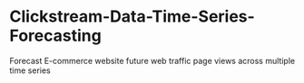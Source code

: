 # Clickstream-Data-Time-Series-Forecasting
Forecast E-commerce website future web traffic page views across multiple time series
